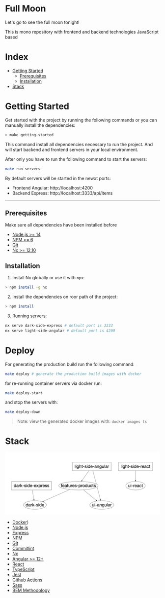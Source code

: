 # Full Moon

Let's go to see the full moon tonight!

This is mono repository with frontend and backend technologies JavaScript based

# Index

- [Getting Started](#getting-started)
  - [Prerequisites](#prerequisites)
  - [Installation](#installation)
- [Stack](#stack)

# Getting Started

Get started with the project by running the following commands or you can manually install the dependencies:

```bash
> make getting-started
```

This command install all dependencies necessary to run the project.
And will start backend and frontend servers in your local environment.

After only you have to run the following command to start the servers:

```bash
make run-servers
```

By default servers will be started in the newxt ports:

- Frontend Angular: http://localhost:4200
- Backend Express: http://localhost:3333/api/items

---

## Prerequisites

Make sure all dependencies have been installed before

- [Node.js >= 14](https://nodejs.org/)
- [NPM >= 6](https://www.npmjs.com/)
- [Git](https://git-scm.com/)
- [Nx >= 12.10](https://nx.dev/)

## Installation

1. Install Nx globally or use it with `npx`:

```bash
> npm install -g nx
```

2. Install the dependencies on roor path of the project:

```bash
> npm install
```

3. Running servers:

```bash
nx serve dark-side-express # default port is 3333
nx serve light-side-angular # default port is 4200
```

# Deploy

For generating the production build run the following command:

```bash
make deploy # generate the production build images with docker
```

for re-running container servers via docker run:

```bash
make deploy-start
```

and stop the servers with:

```bash
make deploy-down
```

> Note: view the generated docker images with: `docker images ls`

# Stack

![alt text](./project-graph.jpg)

- [Docker](https://www.docker.com/))
- [Node.js](https://nodejs.org/)
- [Express](https://expressjs.com/)
- [NPM](https://www.npmjs.com/)
- [Git](https://git-scm.com/)
- [Commitlint](https://commitlint.js.org/)
- [Nx](https://nx.dev/)
- [Angular >= 12+](https://angular.io/)
- [React](https://reactjs.org/)
- [TypeScript](https://www.typescriptlang.org/)
- [Jest](https://jestjs.io/)
- [Github Actions](https://github.com/Caxvalencia/full-moon/actions)
- [Sass](https://sass-lang.com/)
- [BEM Methodology](http://getbem.com/)
